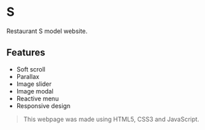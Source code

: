 # S

Restaurant S model website.

## Features

- Soft scroll
- Parallax
- Image slider
- Image modal
- Reactive menu
- Responsive design

> This webpage was made using HTML5, CSS3 and JavaScript.
